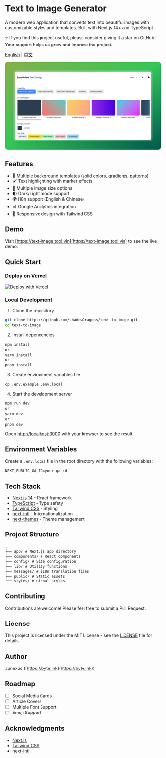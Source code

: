 # Text to Image Generator

A modern web application that converts text into beautiful images with customizable styles and templates. Built with Next.js 14+ and TypeScript.

⭐ If you find this project useful, please consider giving it a star on GitHub! Your support helps us grow and improve the project.

[English](README.md) | [中文](README-zh.md)

![ByteOnline Text2Image](./public/card.png)

## Features

- 🎨 Multiple background templates (solid colors, gradients, patterns)
- 🖌️ Text highlighting with marker effects
- 📏 Multiple image size options
- 🌓 Dark/Light mode support
- 🌍 i18n support (English & Chinese)
- 📊 Google Analytics integration
- 💅 Responsive design with Tailwind CSS

## Demo

Visit [https://text-image.tool.vin](https://text-image.tool.vin) to see the live demo.

## Quick Start

### Deploy on Vercel

[![Deploy with Vercel](https://vercel.com/button)](https://vercel.com/new/clone?repository-url=https://github.com/shadowDragons/text2image)

### Local Development

1. Clone the repository

```bash
git clone https://github.com/shadowDragons/text-to-image.git
cd text-to-image
```

2. Install dependencies

```bash
npm install
or
yarn install
or
pnpm install
```

3. Create environment variables file

```bash
cp .env.example .env.local
```

4. Start the development server

```bash
npm run dev
or
yarn dev
or
pnpm dev
```

Open [http://localhost:3000](http://localhost:3000) with your browser to see the result.

## Environment Variables

Create a `.env.local` file in the root directory with the following variables:

```env
NEXT_PUBLIC_GA_ID=your-ga-id
```

## Tech Stack

- [Next.js 14](https://nextjs.org/) - React framework
- [TypeScript](https://www.typescriptlang.org/) - Type safety
- [Tailwind CSS](https://tailwindcss.com/) - Styling
- [next-intl](https://next-intl-docs.vercel.app/) - Internationalization
- [next-themes](https://github.com/pacocoursey/next-themes) - Theme management

## Project Structure

```
.
├── app/ # Next.js app directory
├── components/ # React components
├── config/ # Site configuration
├── lib/ # Utility functions
├── messages/ # i18n translation files
├── public/ # Static assets
└── styles/ # Global styles
```

## Contributing

Contributions are welcome! Please feel free to submit a Pull Request.

## License

This project is licensed under the MIT License - see the [LICENSE](LICENSE) file for details.

## Author

Junexus ([https://byte.ink](https://byte.ink))

## Roadmap

- [ ] Social Media Cards
- [ ] Article Covers
- [ ] Multiple Font Support
- [ ] Emoji Support

## Acknowledgments

- [Next.js](https://nextjs.org/)
- [Tailwind CSS](https://tailwindcss.com/)
- [next-intl](https://next-intl-docs.vercel.app/)
